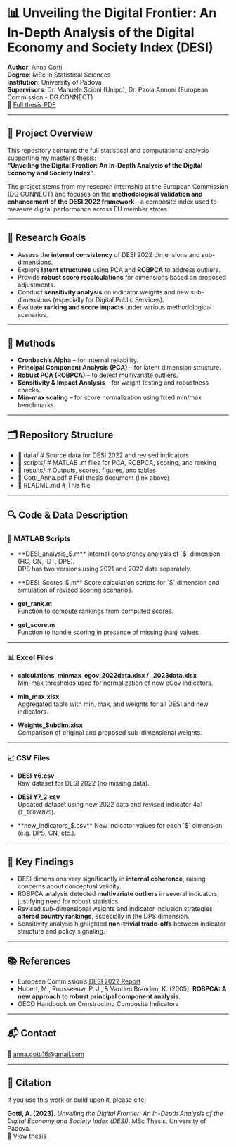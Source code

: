 # 📊 Unveiling the Digital Frontier: An In-Depth Analysis of the Digital Economy and Society Index (DESI)

**Author**: Anna Gotti  
**Degree**: MSc in Statistical Sciences  
**Institution**: University of Padova  
**Supervisors**: Dr. Manuela Scioni (Unipd), Dr. Paola Annoni (European Commission - DG CONNECT)  
📄 [Full thesis PDF](./Gotti_Anna.pdf)

---

## 🧠 Project Overview

This repository contains the full statistical and computational analysis supporting my master’s thesis:  
**“Unveiling the Digital Frontier: An In-Depth Analysis of the Digital Economy and Society Index”**.

The project stems from my research internship at the European Commission (DG CONNECT) and focuses on the **methodological validation and enhancement of the DESI 2022 framework**—a composite index used to measure digital performance across EU member states.

---

## 🎯 Research Goals

- Assess the **internal consistency** of DESI 2022 dimensions and sub-dimensions.
- Explore **latent structures** using PCA and **ROBPCA** to address outliers.
- Provide **robust score recalculations** for dimensions based on proposed adjustments.
- Conduct **sensitivity analysis** on indicator weights and new sub-dimensions (especially for Digital Public Services).
- Evaluate **ranking and score impacts** under various methodological scenarios.

---

## 🧪 Methods

- **Cronbach’s Alpha** – for internal reliability.
- **Principal Component Analysis (PCA)** – for latent dimension structure.
- **Robust PCA (ROBPCA)** – to detect multivariate outliers.
- **Sensitivity & Impact Analysis** – for weight testing and robustness checks.
- **Min-max scaling** – for score normalization using fixed min/max benchmarks.

---

## 🗂️ Repository Structure

- 📁 data/                        # Source data for DESI 2022 and revised indicators
- 📁 scripts/                     # MATLAB .m files for PCA, ROBPCA, scoring, and ranking
- 📁 results/                     # Outputs, scores, figures, and tables
- 📄 Gotti_Anna.pdf               # Full thesis document (link above)
- 📄 README.md                    # This file

---

## 🔍 Code & Data Description

### 📂 MATLAB Scripts

- **DESI_analysis_$.m**  
  Internal consistency analysis of `$` dimension (HC, CN, IDT, DPS).  
  DPS has two versions using 2021 and 2022 data separately.

- **DESI_Scores_$.m**  
  Score calculation scripts for `$` dimension and simulation of revised scoring scenarios.

- **get_rank.m**  
  Function to compute rankings from computed scores.

- **get_score.m**  
  Function to handle scoring in presence of missing (`NaN`) values.

---

### 📊 Excel Files

- **calculations_minmax_egov_2022data.xlsx / _2023data.xlsx**  
  Min-max thresholds used for normalization of new eGov indicators.

- **min_max.xlsx**  
  Aggregated table with min, max, and weights for all DESI and new indicators.

- **Weights_Subdim.xlsx**  
  Comparison of original and proposed sub-dimensional weights.

---

### 📈 CSV Files

- **DESI Y6.csv**  
  Raw dataset for DESI 2022 (no missing data).

- **DESI Y7_2.csv**  
  Updated dataset using new 2022 data and revised indicator 4a1 (`I_IGOVANYS`).

- **new_indicators_$.csv**  
  New indicator values for each `$` dimension (e.g. DPS, CN, etc.).

---

## 📌 Key Findings

- DESI dimensions vary significantly in **internal coherence**, raising concerns about conceptual validity.
- ROBPCA analysis detected **multivariate outliers** in several indicators, justifying need for robust statistics.
- Revised sub-dimensional weights and indicator inclusion strategies **altered country rankings**, especially in the DPS dimension.
- Sensitivity analysis highlighted **non-trivial trade-offs** between indicator structure and policy signaling.

---

## 📚 References

- European Commission’s [DESI 2022 Report](https://digital-strategy.ec.europa.eu/en/policies/desi)
- Hubert, M., Rousseeuw, P. J., & Vanden Branden, K. (2005). **ROBPCA: A new approach to robust principal component analysis**.
- OECD Handbook on Constructing Composite Indicators

---

## 📬 Contact

📧 anna.gotti16@gmail.com

---

## 📎 Citation

If you use this work or build upon it, please cite:

**Gotti, A. (2023).** *Unveiling the Digital Frontier: An In-Depth Analysis of the Digital Economy and Society Index (DESI)*. MSc Thesis, University of Padova.  
📄 [View thesis](./Gotti_Anna.pdf)